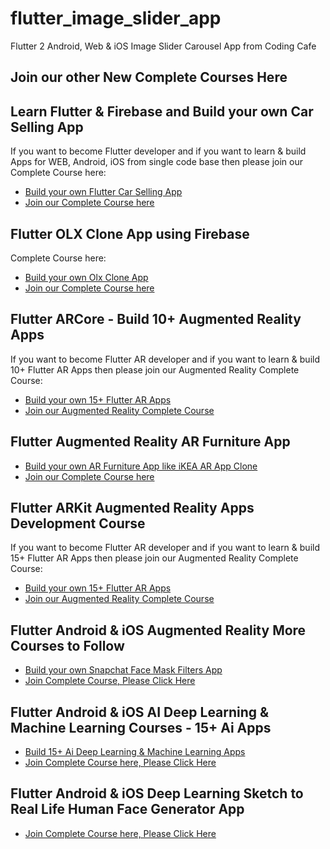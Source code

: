 # flutter_image_slider_app

Flutter 2 Android, Web & iOS Image Slider Carousel App from Coding Cafe


## Join our other New Complete Courses Here

## Learn Flutter & Firebase and Build your own Car Selling App

If you want to become Flutter developer and if you want to learn & build Apps for WEB, Android, iOS
from single code base then please join our Complete Course here:

- [Build your own Flutter Car Selling App](https://www.udemy.com/course/learn-flutter-20-firebase-build-android-ios-web-apps/?referralCode=D9E5CE37FF4EB80E7021)
- [Join our Complete Course here](https://www.udemy.com/course/learn-flutter-20-firebase-build-android-ios-web-apps/?referralCode=D9E5CE37FF4EB80E7021)


## Flutter OLX Clone App using Firebase

Complete Course here:

- [Build your own Olx Clone App](https://www.udemy.com/course/build-olx-clone-app-with-admin-panel-with-flutter-firebase/?referralCode=76150526E260789B7888)
- [Join our Complete Course here](https://www.udemy.com/course/build-olx-clone-app-with-admin-panel-with-flutter-firebase/?referralCode=76150526E260789B7888)


## Flutter ARCore - Build 10+ Augmented Reality Apps

If you want to become Flutter AR developer and if you want to learn & build 10+ Flutter AR Apps
then please join our Augmented Reality Complete Course:

- [Build your own 15+ Flutter AR Apps](https://www.udemy.com/course/flutter-augmented-reality-course-build-10-android-ar-apps/?referralCode=4AF65A8713DB39563807)
- [Join our Augmented Reality Complete Course](https://www.udemy.com/course/flutter-augmented-reality-course-build-10-android-ar-apps/?referralCode=4AF65A8713DB39563807)


## Flutter Augmented Reality AR Furniture App

- [Build your own AR Furniture App like iKEA AR App Clone](https://www.udemy.com/course/flutter-augmented-reality-ar-furniture-app-using-arcore/?referralCode=3761B3E00A1F5D259DDD)
- [Join our Complete Course here](https://www.udemy.com/course/flutter-augmented-reality-ar-furniture-app-using-arcore/?referralCode=3761B3E00A1F5D259DDD)


## Flutter ARKit Augmented Reality Apps Development Course

If you want to become Flutter AR developer and if you want to learn & build 15+ Flutter AR Apps
then please join our Augmented Reality Complete Course:

- [Build your own 15+ Flutter AR Apps](https://www.udemy.com/course/flutter-arkit-course-build-15-augmented-reality-ios-apps/?referralCode=B8190D9CECB8D5771B4A)
- [Join our Augmented Reality Complete Course](https://www.udemy.com/course/flutter-arkit-course-build-15-augmented-reality-ios-apps/?referralCode=B8190D9CECB8D5771B4A)


## Flutter Android & iOS Augmented Reality More Courses to Follow

- [Build your own Snapchat Face Mask Filters App](https://www.udemy.com/course/build-flutter-ar-face-filters-app-like-snapchat-filters-2021/?referralCode=380AF6E44C2BAB2A6040)
- [Join Complete Course, Please Click Here](https://www.udemy.com/course/build-flutter-ar-face-filters-app-like-snapchat-filters-2021/?referralCode=380AF6E44C2BAB2A6040)


## Flutter Android & iOS AI Deep Learning & Machine Learning Courses - 15+ Ai Apps

- [Build 15+ Ai Deep Learning & Machine Learning Apps](https://www.udemy.com/course/flutter-artificial-intelligence-course-build-15-ai-apps/?referralCode=477033A2DC5E6E8BF740)
- [Join Complete Course here, Please Click Here](https://www.udemy.com/course/flutter-artificial-intelligence-course-build-15-ai-apps/?referralCode=477033A2DC5E6E8BF740)


## Flutter Android & iOS Deep Learning Sketch to Real Life Human Face Generator App

- [Join Complete Course here, Please Click Here](https://www.udemy.com/course/build-drawing-to-real-life-generator-app-using-flutter/?referralCode=2B3114D7C89C0BEDBCF0)
